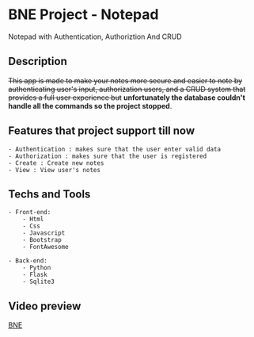 # BNE Project - Notepad

Notepad with Authentication, Authoriztion And CRUD

## Description
~~This app is made to make your notes more secure and easier to note by authenticating user's input, authorization users, and a CRUD system that provides a full user experience but~~ **unfortunately the database couldn't handle all the commands so the project stopped**.

## Features that project support till now
    - Authentication : makes sure that the user enter valid data
    - Authorization : makes sure that the user is registered
    - Create : Create new notes
    - View : View user's notes

## Techs and Tools
    - Front-end:
        - Html
        - Css
        - Javascript
        - Bootstrap
        - FontAwesome

    - Back-end:
        - Python
        - Flask
        - Sqlite3

## Video preview
[BNE](https://youtu.be/uaFXejAHX6k)
